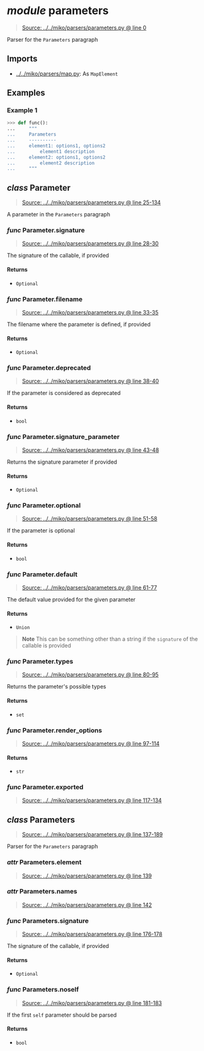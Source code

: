 # *module* **parameters**

> [Source: ../../miko/parsers/parameters.py @ line 0](../../miko/parsers/parameters.py#L0)

Parser for the `Parameters` paragraph

## Imports

- [../../miko/parsers/map.py](../../miko/parsers/map.py): As `MapElement`

## Examples

### Example 1

```python
>>> def func():
...     """
...     Parameters
...     ----------
...     element1: options1, options2
...         element1 description
...     element2: options1, options2
...         element2 description
...     """
```

## *class* **Parameter**

> [Source: ../../miko/parsers/parameters.py @ line 25-134](../../miko/parsers/parameters.py#L25-L134)

A parameter in the `Parameters` paragraph

### *func* Parameter.**signature**

> [Source: ../../miko/parsers/parameters.py @ line 28-30](../../miko/parsers/parameters.py#L28-L30)

The signature of the callable, if provided

#### Returns

- `Optional`

### *func* Parameter.**filename**

> [Source: ../../miko/parsers/parameters.py @ line 33-35](../../miko/parsers/parameters.py#L33-L35)

The filename where the parameter is defined, if provided

#### Returns

- `Optional`

### *func* Parameter.**deprecated**

> [Source: ../../miko/parsers/parameters.py @ line 38-40](../../miko/parsers/parameters.py#L38-L40)

If the parameter is considered as deprecated

#### Returns

- `bool`

### *func* Parameter.**signature_parameter**

> [Source: ../../miko/parsers/parameters.py @ line 43-48](../../miko/parsers/parameters.py#L43-L48)

Returns the signature parameter if provided

#### Returns

- `Optional`

### *func* Parameter.**optional**

> [Source: ../../miko/parsers/parameters.py @ line 51-58](../../miko/parsers/parameters.py#L51-L58)

If the parameter is optional

#### Returns

- `bool`

### *func* Parameter.**default**

> [Source: ../../miko/parsers/parameters.py @ line 61-77](../../miko/parsers/parameters.py#L61-L77)

The default value provided for the given parameter

#### Returns

- `Union`

> **Note**
> This can be something other than a string if the `signature` of the callable is provided

### *func* Parameter.**types**

> [Source: ../../miko/parsers/parameters.py @ line 80-95](../../miko/parsers/parameters.py#L80-L95)

Returns the parameter's possible types

#### Returns

- `set`

### *func* Parameter.**render_options**

> [Source: ../../miko/parsers/parameters.py @ line 97-114](../../miko/parsers/parameters.py#L97-L114)

#### Returns

- `str`

### *func* Parameter.**exported**

> [Source: ../../miko/parsers/parameters.py @ line 117-134](../../miko/parsers/parameters.py#L117-L134)

## *class* **Parameters**

> [Source: ../../miko/parsers/parameters.py @ line 137-189](../../miko/parsers/parameters.py#L137-L189)

Parser for the `Parameters` paragraph

### *attr* Parameters.**element**

> [Source: ../../miko/parsers/parameters.py @ line 139](../../miko/parsers/parameters.py#L139)

### *attr* Parameters.**names**

> [Source: ../../miko/parsers/parameters.py @ line 142](../../miko/parsers/parameters.py#L142)

### *func* Parameters.**signature**

> [Source: ../../miko/parsers/parameters.py @ line 176-178](../../miko/parsers/parameters.py#L176-L178)

The signature of the callable, if provided

#### Returns

- `Optional`

### *func* Parameters.**noself**

> [Source: ../../miko/parsers/parameters.py @ line 181-183](../../miko/parsers/parameters.py#L181-L183)

If the first `self` parameter should be parsed

#### Returns

- `bool`
